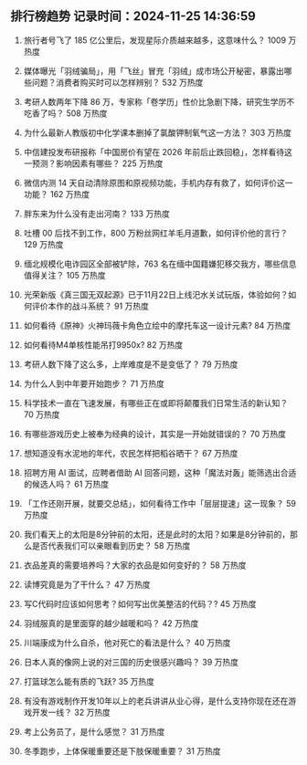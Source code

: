 
## 排行榜趋势 记录时间：2024-11-25 14:36:59
  
  1. 旅行者号飞了 185 亿公里后，发现星际介质越来越多，这意味什么？ 1009 万热度
    
  2. 媒体曝光「羽绒骗局」，用「飞丝」冒充「羽绒」成市场公开秘密，暴露出哪些问题？消费者购买时可以怎样辨别？ 532 万热度
    
  3. 考研人数两年下降 86 万，专家称「卷学历」性价比急剧下降，研究生学历不吃香了吗？ 508 万热度
    
  4. 为什么最新人教版初中化学课本删掉了氯酸钾制氧气这一方法？ 303 万热度
    
  5. 中信建投发布研报称「中国房价有望在 2026 年前后止跌回稳」，怎样看待这一预测？影响因素有哪些？ 225 万热度
    
  6. 微信内测 14 天自动清除原图和原视频功能，手机内存有救了，如何评价这一功能？ 162 万热度
    
  7. 胖东来为什么没有走出河南？ 133 万热度
    
  8. 吐槽 00 后找不到工作，800 万粉丝网红羊毛月道歉，如何评价他的言行？ 129 万热度
    
  9. 缅北规模化电诈园区全部被铲除，763 名在缅中国籍嫌犯移交我方，哪些信息值得关注？ 105 万热度
    
  10. 光荣新版《真三国无双起源》已于11月22日上线汜水关试玩版，体验如何？如何评价本作的战斗系统？ 91 万热度
    
  11. 如何看待《原神》火神玛薇卡角色立绘中的摩托车这一设计元素? 84 万热度
    
  12. 如何看待M4单核性能吊打9950x? 82 万热度
    
  13. 考研人数下降了这么多，上岸难度是不是变低了？ 79 万热度
    
  14. 为什么人到中年要开始跑步？ 71 万热度
    
  15. 科学技术一直在飞速发展，有哪些正在或即将颠覆我们日常生活的新认知？ 70 万热度
    
  16. 有哪些游戏历史上被奉为经典的设计，其实是一开始就错误的？ 70 万热度
    
  17. 想知道没有水泥地的年代，农民怎样把稻谷晒干？ 67 万热度
    
  18. 招聘方用 AI 面试，应聘者借助 AI 回答问题，这种「魔法对轰」能筛选出合适的候选人吗？ 61 万热度
    
  19. 「工作还刚开展，就要交总结」，如何看待工作中「层层提速」这一现象？ 59 万热度
    
  20. 我们看天上的太阳是8分钟前的太阳，还是此时的太阳？如果是8分钟前的，那么是否代表我们可以亲眼看到历史？ 58 万热度
    
  21. 衣品差真的需要培养吗？大家的衣品是如何变好的？ 58 万热度
    
  22. 读博究竟是为了干什么？ 47 万热度
    
  23. 写C代码时应该如何思考？如何写出优美整洁的代码？? 45 万热度
    
  24. 羽绒服真的是里面穿的越少越暖和吗？ 42 万热度
    
  25. 川端康成为什么自杀，他对死亡的看法是什么？ 40 万热度
    
  26. 日本人真的像网上说的对三国的历史很感兴趣吗？ 39 万热度
    
  27. 打篮球怎么能有质的飞跃? 35 万热度
    
  28. 有没有游戏制作开发10年以上的老兵讲讲从业心得，是什么支持你现在还在游戏开发一线？ 32 万热度
    
  29. 考上公务员了，是什么感觉？ 31 万热度
    
  30. 冬季跑步，上体保暖重要还是下肢保暖重要？ 31 万热度
    